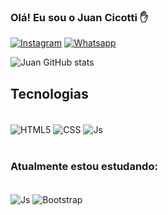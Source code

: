 ### Olá! Eu sou o Juan Cicotti ✋

[![Instagram](https://img.shields.io/badge/Instagram-E4405F?style=for-the-badge&logo=instagram&logoColor=white)](https://www.instagram.com/juancicotti/)
[![Whatsapp](https://img.shields.io/badge/WhatsApp-25D366?style=for-the-badge&logo=whatsapp&logoColor=white)](https://api.whatsapp.com/send?phone=5511995959032)

![Juan GitHub stats](https://github-readme-stats.vercel.app/api?username=JuanCicotti2003&show_icons=true&theme=tokyonight)

## Tecnologias

<div style="display: inline_block"><br/>
    <img align="center" alt ="HTML5" src="https://img.shields.io/badge/HTML5-E34F26?style=for-the-badge&logo=html5&logoColor=white">
    <img align="center" alt ="CSS" src="https://img.shields.io/badge/CSS3-1572B6?style=for-the-badge&logo=css3&logoColor=white">
    <img align="center" alt ="Js" src="https://img.shields.io/badge/JavaScript-323330?style=for-the-badge&logo=javascript&logoColor=F7DF1E">
</div><br/>

### Atualmente estou estudando:
<div style="display: inline_block"><br/>
<img align="center" alt ="Js" src="https://img.shields.io/badge/JavaScript-F7DF1E?style=for-the-badge&logo=javascript&logoColor=black">
<img align="center" alt ="Bootstrap" src="https://img.shields.io/badge/Bootstrap-563D7C?style=for-the-badge&logo=bootstrap&logoColor=white">
</div><br/>
